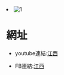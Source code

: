 <html>
    <hesd>
        <mata charset="utf-8"></mata>
    </hesd>
    <body>
        <li><img src="圖片/6.jpg" alt="1"></li>
        <h1>網址</h1>
        <ul>
        <li><p>youtube連結:<a href="https://www.youtube.com/channel/UCUL3ftFNvPovS-f18SdFhEg">江西</a></p></li>
        <li><p>FB連結:<a href="https://www.facebook.com/profile.php?id=100068670226171">江西</a></p></li>
        <link href="練習.css" rel="stylesheet" type="text/css">
        </ul>
    </body>
</html>
